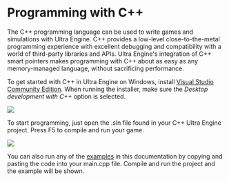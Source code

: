# Programming with C++

The C++ programming language can be used to write games and simulations with Ultra Engine. C++ provides a low-level close-to-the-metal programming experience with excellent debugging and compatibility with a world of third-party libraries and APIs. Ultra Engine's integration of C++ smart pointers makes programming with C++ about as easy as any memory-managed language, without sacrificing performance.

To get started with C++ in Ultra Engine on Windows, install [Visual Studio Community Edition](https://visualstudio.microsoft.com/#vs-section). When running the installer, make sure the *Desktop development with C++* option is selected.

![](https://raw.githubusercontent.com/UltraEngine/Documentation/master/Images/vs_components.png)

To start programming, just open the .sln file found in your C++ Ultra Engine project. Press F5 to compile and run your game.

![](https://raw.githubusercontent.com/UltraEngine/Documentation/master/Images/vs.png)

You can also run any of the [examples](https://www.ultraengine.com/learn/LoadModel?lang=cpp) in this documentation by copying and pasting the code into your main.cpp file. Compile and run the project and the example will be shown.
